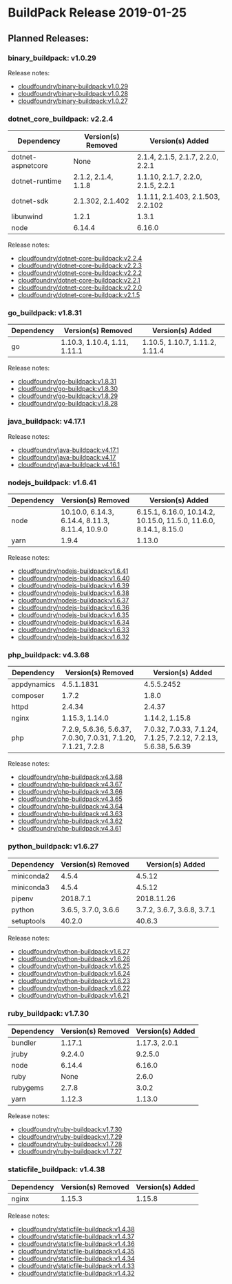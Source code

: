 # BuildPack Release 2019-01-25

## Planned Releases:


### binary_buildpack: v1.0.29

Release notes:

* [cloudfoundry/binary-buildpack:v1.0.29](https://github.com/cloudfoundry/binary-buildpack/releases/tag/v1.0.29)
* [cloudfoundry/binary-buildpack:v1.0.28](https://github.com/cloudfoundry/binary-buildpack/releases/tag/v1.0.28)
* [cloudfoundry/binary-buildpack:v1.0.27](https://github.com/cloudfoundry/binary-buildpack/releases/tag/v1.0.27)

### dotnet_core_buildpack: v2.2.4

| Dependency | Version(s) Removed | Version(s) Added |
|------------|--------------------|------------------|
| dotnet-aspnetcore | None | 2.1.4, 2.1.5, 2.1.7, 2.2.0, 2.2.1 |
| dotnet-runtime | 2.1.2, 2.1.4, 1.1.8 | 1.1.10, 2.1.7, 2.2.0, 2.1.5, 2.2.1 |
| dotnet-sdk | 2.1.302, 2.1.402 | 1.1.11, 2.1.403, 2.1.503, 2.2.102 |
| libunwind | 1.2.1 | 1.3.1 |
| node | 6.14.4 | 6.16.0 |

Release notes:

* [cloudfoundry/dotnet-core-buildpack:v2.2.4](https://github.com/cloudfoundry/dotnet-core-buildpack/releases/tag/v2.2.4)
* [cloudfoundry/dotnet-core-buildpack:v2.2.3](https://github.com/cloudfoundry/dotnet-core-buildpack/releases/tag/v2.2.3)
* [cloudfoundry/dotnet-core-buildpack:v2.2.2](https://github.com/cloudfoundry/dotnet-core-buildpack/releases/tag/v2.2.2)
* [cloudfoundry/dotnet-core-buildpack:v2.2.1](https://github.com/cloudfoundry/dotnet-core-buildpack/releases/tag/v2.2.1)
* [cloudfoundry/dotnet-core-buildpack:v2.2.0](https://github.com/cloudfoundry/dotnet-core-buildpack/releases/tag/v2.2.0)
* [cloudfoundry/dotnet-core-buildpack:v2.1.5](https://github.com/cloudfoundry/dotnet-core-buildpack/releases/tag/v2.1.5)

### go_buildpack: v1.8.31

| Dependency | Version(s) Removed | Version(s) Added |
|------------|--------------------|------------------|
| go | 1.10.3, 1.10.4, 1.11, 1.11.1 | 1.10.5, 1.10.7, 1.11.2, 1.11.4 |

Release notes:

* [cloudfoundry/go-buildpack:v1.8.31](https://github.com/cloudfoundry/go-buildpack/releases/tag/v1.8.31)
* [cloudfoundry/go-buildpack:v1.8.30](https://github.com/cloudfoundry/go-buildpack/releases/tag/v1.8.30)
* [cloudfoundry/go-buildpack:v1.8.29](https://github.com/cloudfoundry/go-buildpack/releases/tag/v1.8.29)
* [cloudfoundry/go-buildpack:v1.8.28](https://github.com/cloudfoundry/go-buildpack/releases/tag/v1.8.28)

### java_buildpack: v4.17.1

Release notes:

* [cloudfoundry/java-buildpack:v4.17.1](https://github.com/cloudfoundry/java-buildpack/releases/tag/v4.17.1)
* [cloudfoundry/java-buildpack:v4.17](https://github.com/cloudfoundry/java-buildpack/releases/tag/v4.17)
* [cloudfoundry/java-buildpack:v4.16.1](https://github.com/cloudfoundry/java-buildpack/releases/tag/v4.16.1)

### nodejs_buildpack: v1.6.41

| Dependency | Version(s) Removed | Version(s) Added |
|------------|--------------------|------------------|
| node | 10.10.0, 6.14.3, 6.14.4, 8.11.3, 8.11.4, 10.9.0 | 6.15.1, 6.16.0, 10.14.2, 10.15.0, 11.5.0, 11.6.0, 8.14.1, 8.15.0 |
| yarn | 1.9.4 | 1.13.0 |

Release notes:

* [cloudfoundry/nodejs-buildpack:v1.6.41](https://github.com/cloudfoundry/nodejs-buildpack/releases/tag/v1.6.41)
* [cloudfoundry/nodejs-buildpack:v1.6.40](https://github.com/cloudfoundry/nodejs-buildpack/releases/tag/v1.6.40)
* [cloudfoundry/nodejs-buildpack:v1.6.39](https://github.com/cloudfoundry/nodejs-buildpack/releases/tag/v1.6.39)
* [cloudfoundry/nodejs-buildpack:v1.6.38](https://github.com/cloudfoundry/nodejs-buildpack/releases/tag/v1.6.38)
* [cloudfoundry/nodejs-buildpack:v1.6.37](https://github.com/cloudfoundry/nodejs-buildpack/releases/tag/v1.6.37)
* [cloudfoundry/nodejs-buildpack:v1.6.36](https://github.com/cloudfoundry/nodejs-buildpack/releases/tag/v1.6.36)
* [cloudfoundry/nodejs-buildpack:v1.6.35](https://github.com/cloudfoundry/nodejs-buildpack/releases/tag/v1.6.35)
* [cloudfoundry/nodejs-buildpack:v1.6.34](https://github.com/cloudfoundry/nodejs-buildpack/releases/tag/v1.6.34)
* [cloudfoundry/nodejs-buildpack:v1.6.33](https://github.com/cloudfoundry/nodejs-buildpack/releases/tag/v1.6.33)
* [cloudfoundry/nodejs-buildpack:v1.6.32](https://github.com/cloudfoundry/nodejs-buildpack/releases/tag/v1.6.32)

### php_buildpack: v4.3.68

| Dependency | Version(s) Removed | Version(s) Added |
|------------|--------------------|------------------|
| appdynamics | 4.5.1.1831 | 4.5.5.2452 |
| composer | 1.7.2 | 1.8.0 |
| httpd | 2.4.34 | 2.4.37 |
| nginx | 1.15.3, 1.14.0 | 1.14.2, 1.15.8 |
| php | 7.2.9, 5.6.36, 5.6.37, 7.0.30, 7.0.31, 7.1.20, 7.1.21, 7.2.8 | 7.0.32, 7.0.33, 7.1.24, 7.1.25, 7.2.12, 7.2.13, 5.6.38, 5.6.39 |

Release notes:

* [cloudfoundry/php-buildpack:v4.3.68](https://github.com/cloudfoundry/php-buildpack/releases/tag/v4.3.68)
* [cloudfoundry/php-buildpack:v4.3.67](https://github.com/cloudfoundry/php-buildpack/releases/tag/v4.3.67)
* [cloudfoundry/php-buildpack:v4.3.66](https://github.com/cloudfoundry/php-buildpack/releases/tag/v4.3.66)
* [cloudfoundry/php-buildpack:v4.3.65](https://github.com/cloudfoundry/php-buildpack/releases/tag/v4.3.65)
* [cloudfoundry/php-buildpack:v4.3.64](https://github.com/cloudfoundry/php-buildpack/releases/tag/v4.3.64)
* [cloudfoundry/php-buildpack:v4.3.63](https://github.com/cloudfoundry/php-buildpack/releases/tag/v4.3.63)
* [cloudfoundry/php-buildpack:v4.3.62](https://github.com/cloudfoundry/php-buildpack/releases/tag/v4.3.62)
* [cloudfoundry/php-buildpack:v4.3.61](https://github.com/cloudfoundry/php-buildpack/releases/tag/v4.3.61)

### python_buildpack: v1.6.27

| Dependency | Version(s) Removed | Version(s) Added |
|------------|--------------------|------------------|
| miniconda2 | 4.5.4 | 4.5.12 |
| miniconda3 | 4.5.4 | 4.5.12 |
| pipenv | 2018.7.1 | 2018.11.26 |
| python | 3.6.5, 3.7.0, 3.6.6 | 3.7.2, 3.6.7, 3.6.8, 3.7.1 |
| setuptools | 40.2.0 | 40.6.3 |

Release notes:

* [cloudfoundry/python-buildpack:v1.6.27](https://github.com/cloudfoundry/python-buildpack/releases/tag/v1.6.27)
* [cloudfoundry/python-buildpack:v1.6.26](https://github.com/cloudfoundry/python-buildpack/releases/tag/v1.6.26)
* [cloudfoundry/python-buildpack:v1.6.25](https://github.com/cloudfoundry/python-buildpack/releases/tag/v1.6.25)
* [cloudfoundry/python-buildpack:v1.6.24](https://github.com/cloudfoundry/python-buildpack/releases/tag/v1.6.24)
* [cloudfoundry/python-buildpack:v1.6.23](https://github.com/cloudfoundry/python-buildpack/releases/tag/v1.6.23)
* [cloudfoundry/python-buildpack:v1.6.22](https://github.com/cloudfoundry/python-buildpack/releases/tag/v1.6.22)
* [cloudfoundry/python-buildpack:v1.6.21](https://github.com/cloudfoundry/python-buildpack/releases/tag/v1.6.21)

### ruby_buildpack: v1.7.30

| Dependency | Version(s) Removed | Version(s) Added |
|------------|--------------------|------------------|
| bundler | 1.17.1 | 1.17.3, 2.0.1 |
| jruby | 9.2.4.0 | 9.2.5.0 |
| node | 6.14.4 | 6.16.0 |
| ruby | None | 2.6.0 |
| rubygems | 2.7.8 | 3.0.2 |
| yarn | 1.12.3 | 1.13.0 |

Release notes:

* [cloudfoundry/ruby-buildpack:v1.7.30](https://github.com/cloudfoundry/ruby-buildpack/releases/tag/v1.7.30)
* [cloudfoundry/ruby-buildpack:v1.7.29](https://github.com/cloudfoundry/ruby-buildpack/releases/tag/v1.7.29)
* [cloudfoundry/ruby-buildpack:v1.7.28](https://github.com/cloudfoundry/ruby-buildpack/releases/tag/v1.7.28)
* [cloudfoundry/ruby-buildpack:v1.7.27](https://github.com/cloudfoundry/ruby-buildpack/releases/tag/v1.7.27)

### staticfile_buildpack: v1.4.38

| Dependency | Version(s) Removed | Version(s) Added |
|------------|--------------------|------------------|
| nginx | 1.15.3 | 1.15.8 |

Release notes:

* [cloudfoundry/staticfile-buildpack:v1.4.38](https://github.com/cloudfoundry/staticfile-buildpack/releases/tag/v1.4.38)
* [cloudfoundry/staticfile-buildpack:v1.4.37](https://github.com/cloudfoundry/staticfile-buildpack/releases/tag/v1.4.37)
* [cloudfoundry/staticfile-buildpack:v1.4.36](https://github.com/cloudfoundry/staticfile-buildpack/releases/tag/v1.4.36)
* [cloudfoundry/staticfile-buildpack:v1.4.35](https://github.com/cloudfoundry/staticfile-buildpack/releases/tag/v1.4.35)
* [cloudfoundry/staticfile-buildpack:v1.4.34](https://github.com/cloudfoundry/staticfile-buildpack/releases/tag/v1.4.34)
* [cloudfoundry/staticfile-buildpack:v1.4.33](https://github.com/cloudfoundry/staticfile-buildpack/releases/tag/v1.4.33)
* [cloudfoundry/staticfile-buildpack:v1.4.32](https://github.com/cloudfoundry/staticfile-buildpack/releases/tag/v1.4.32)
